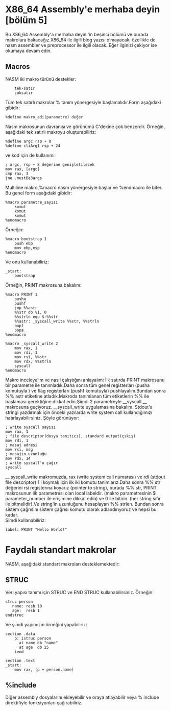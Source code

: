 # X86_64 Assembly'e merhaba deyin [bölüm 5]

Bu X86_64 Assembly'a merhaba deyin 'in beşinci  bölümü ve burada makrolara bakacağız.X86_64 ile ilgili blog yazısı olmayacak, özellikle de nasm assembler ve preprocessor ile ilgili olacak. Eğer ilginizi çekiyor ise okumaya devam edin.

## Macros
NASM iki makro türünü destekler:
```
    tek-satır
    çoksatır
```

Tüm tek satırlı makrolar % tanım yönergesiyle başlamalıdır.Form aşağıdaki gibidir:
```
%define makro_adi(parametre) değer
```
Nasm makrosunun davranışı ve görünümü C'dekine çok benzerdir. Örneğin, aşağıdaki tek satırlı makroyu oluşturabiliriz:
```
%define argc rsp + 8
%define cliArg1 rsp + 24
```
ve kod için de kullanımı:
```
; argc, rsp + 8 değerine genişletilecek
mov rax, [argc]
cmp rax, 3
jne .mustBe3args
```
Multiline makro,%macro nasm yönergesiyle başlar ve %endmacro ile biter. Bu genel form aşağıdaki gibidir:
```
%macro parametre_sayısı
    komut
    komut
    komut
%endmacro
```
Örneğin:
```
%macro bootstrap 1
    push ebp
    mov ebp,esp
%endmacro
```
Ve onu kullanabiliriz:
```
_start:
    bootstrap
```
Örneğin, PRINT makrosuna bakalım:
```
%macro PRINT 1
    pusha
    pushf
    jmp %%astr
    %%str db %1, 0
    %%strln equ $-%%str
    %%astr: _syscall_write %%str, %%strln
    popf
    popa
%endmacro

%macro _syscall_write 2
    mov rax, 1
    mov rdi, 1
    mov rsi, %%str
    mov rdx, %%strln
    syscall
%endmacro
```
Makro inceleyelim ve nasıl çalıştığını anlayalım: İlk satırda PRINT makrosunu bir parametre ile tanımladık.Daha sonra tüm genel registerları (pusha komutuyla ) ve flag registerları (pushf komutuyla)  pushlayalım.Bundan sonra %% astr etiketine atladık.Makroda tanımlanan tüm etiketlerin %% ile başlaması gerektiğine dikkat edin.Şimdi 2 parametreyle \_\_syscall __   makrosuna geçiyoruz.  \_\_syscall_write uygulamasına bakalım. Stdout'a stringi yazdırmak için önceki yazılarda write system call kullandığımızı hatırlayabilirsiniz. Şöyle görünüyor:
```
; write syscall sayısı
mov rax, 1
; file descriptor(dosya tanıtıcı), standard output(çıkış)
mov rdi, 1
; mesaj adresi
mov rsi, msg
; mesajın uzunluğu
mov rdx, 14
; write syscall'u çağır
syscall
```
__ syscall_write makromuzda, rax (write system call numarası) ve rdi (stdout file descriptor) 1'i  koymak için ilk iki komutu tanımlarız.Daha sonra %% str değerini rsi registerına koyarız (pointer to string), burada %% str, PRINT makrosunun ilk parametresi olan local labeldir. (makro parametresinin $ parameter_number ile erişimine dikkat edin) ve 0 ile bitirin. (her string sıfır ile bitmelidir).Ve string'in uzunluğunu hesaplayan %% strlen. Bundan sonra sistem çağrısını  sistem çağrısı komutu olarak adlandırıyoruz ve hepsi bu kadar.
<br>
Şimdi kullanabiliriz:
```
label: PRINT "Hello World!"
```
# Faydalı standart makrolar
NASM, aşağıdaki standart makroları desteklemektedir:
## STRUC
Veri yapısı tanımı için STRUC ve END STRUC kullanabilirsiniz. Örneğin:
```
struc person
   name: resb 10
   age:  resb 1
endstruc
```
Ve şimdi yapımızın örneğini yapabiliriz:
```
section .data
    p: istruc person
      at name db "name"
      at age  db 25
    iend

section .text
_start:
    mov rax, [p + person.name]
```
## %include
Diğer assembly dosyalarını ekleyebilir ve oraya atlayabilir veya % include direktifiyle fonksiyonları çağırabiliriz.
